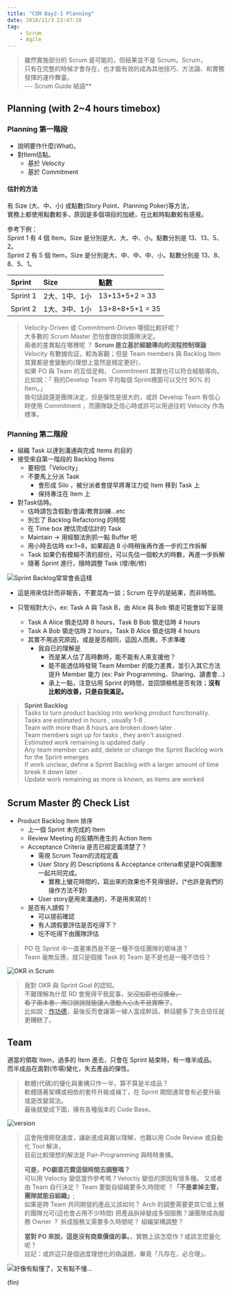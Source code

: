 ```yaml
---
title: "CSM Day2-1 Planning" 
date: 2018/11/3 23:47:10
tag:
    - Scrum
    - Agile
---
```



> 雖然實施部分的 Scrum 是可能的，但結果並不是 Scrum。Scrum，  
> 只有在完整的時候才會存在，也才能有效的成為其他技巧、方法論、和實務發揮的運作舞臺。  
> --- Scrum Guide 結語**

## Planning \(with 2~4 hours timebox\)

### Planning 第一階段

* 說明要作什麼\(What\)。
* 對Item估點。
  * 基於 Velocity
  * 基於 Commitment

#### 估計的方法

有 Size \(大、中、小\) 或點數\(Story Point、Planning Poker\)等方法，  
實務上都使用點數較多，原因是多個項目的加總，在比較時點數較有感覺。  

參考下例：  
Sprint 1 有 4 個 Item，Size 是分別是大、大、中、小。點數分別是 13、13、5、2。  
Sprint 2 有 5 個 Item，Size 是分別是大、中、中、中、小。點數分別是 13、8、8、5、1。

| Sprint | Size | 點數 |
| :--- | :--- | :--- |
| Sprint 1 | 2大、1中、1小 | 13+13+5+2 = 33 |
| Sprint 2 | 1大、3中、1小 | 13+8+8+5+1 = 35 |

> Velocity-Driven 或 Commitment-Driven 哪個比較好呢？  
> 大多數的 Scrum Master 恐怕會跟你說團隊決定。  
> 兩者的差異點在哪裡呢 ？ **Scrum 是立基於經驗導向的流程控制理論**  
> Velocity 有數據佐証，較為客觀；但是 Team members 與 Backlog Item 其實都是會變動的\(理想上當然是穩定更好\)，  
> 如果 PO 與 Team 的互信足夠，  Commitment 其實也可以符合經驗導向，比如說：「 我的Develop Team 平均每個 Sprint裡面可以交付 90% 的 Item。」  
> 換句話說還是團隊決定，但是彈性是很大的，或許 Develop Team 有信心時使用 Commitment ，而團隊缺乏信心時或許可以用過往的 Velocity 作為標準。  

### Planning 第二階段

* 組織 Task 以達到溝通與完成 Items 的目的
* 接受來自第一階段的 Backlog Items
  * 要相信「Velocity」
  * 不要馬上分派 Task
    * 會形成 Silo ，被分派者會提早將專注力從 Item 移到 Task 上
    * 保持專注在 Item 上
* 對Task估時。
  * 估時請包含假勤/會議/教育訓練…etc
  * 別忘了 Backlog Refactoring 的時間
  * 在 Time box 裡估完成估計的 Task
  * Maintain → 用經驗法則抓一點 Buffer 吧
  * 用小時去估時 ex:1~8，如果超過 8 小時稍後再作進一步的工作拆解
  * Task 如果仍有模糊不清的部份，可以先估一個較大的時數，再進一步拆解
  * 隨著 Sprint 進行，隨時調整 Task \(增/刪/修\)

![Sprint Backlog&#x5E38;&#x5E38;&#x6703;&#x9577;&#x9019;&#x6A23;](/images/2018/csm/day_2/Sprint_Backlog_Burndown.jpg)

* 這是用來估計而非報告，不要混為一談；Scrum 在乎的是結果，而非時間。
* 只管相對大小，ex: Task A 與 Task B，由 Alice 與 Bob 領走可能會如下呈現

  * Task A Alice 領走估時 8 hours，Task B Bob 領走估時 4 hours
  * Task A Bob 領走估時 2 hours，Task B Alice 領走估時 4 hours
  * 其實不用追究原因，或是是否相同，這因人而異，不求準確
    * 我自已的理解是
      * 而是某人估了高時數時，能不能有人來支援他？
      * 能不能透估時發現 Team Member 的能力差異，並引入其它方法提升 Member 能力 \(ex: Pair Programming、Sharing、讀書會...\)
      * 承上一點，注意佔用 Sprint 的時間，並回頭檢核是否有效；**沒有比較的改善，只是自我滿足。**

> **Sprint Backlog**  
> Tasks to turn product backlog into working product functionality.  
> Tasks are estimated in hours , usually 1-8 .  
> Team with more than 8 hours are broken down later .  
> Team members sign up for tasks , they aren't assigned .  
> Estimated work remaining is updated daily .  
> Any team member can add, delete or change the Sprint Backlog work for the Sprint emerges  
> If work unclear, define a Sprint Backlog with a larger amount of time break it down later .  
> Update work remaining as more is known, as items are worked

## Scrum Master 的 Check List

* Product Backlog Item 排序
  * 上一個 Sprint 未完成的 Item
  * Review Meeting 的反饋所產生的 Action Item
  * Acceptance Criteria 是否已經定義清楚了？
    * 需視 Scrum Team的流程定義
    * User Story 的 Descriptions & Acceptance criteria希望是PO與團隊一起共同完成。
      * 實務上蠻花時間的，寫出來的效果也不見得很好。\(\*也許是我們的操作方法不對\)
    * User story是用來溝通的，不是用來寫的！
  * 是否有人請假？
    * 可以提前確認
    * 有人請假要評估是否吃得下？
    * 吃不吃得下由團隊評估

> PO 在 Sprint 中一直塞東西是不是一種不信任團隊的壞味道？  
> Team 毫無反應，就只是個接 Task 的 Team 是不是也是一種不信任？

![OKR in Scrum](/images/2018/csm/day_2/OKR_in_Scrum.jpg)

> 我對 OKR 與 Sprint Goal 的認知。  
> 不難理解為什麼 RD 會覺得干我屁事，~~又沒加薪也沒獎金，  
> 看了兩本書、用口說說就能讓人激勵人心太不且實際了~~。  
> 比如說：[作功德](https://www.ettoday.net/news/20171125/1059745.htm)，最後反而會讓第一線人當成幹話，幹話聽多了失去信任就更糟糕了。

## Team

適當的領取 Item，過多的 Item 進去，只會在 Sprint 結束時，有一堆半成品。  
而半成品在面對\(市場\)變化，失去產品的彈性。

> 軟體\(代碼\)的優化與重構只作一半，算不算是半成品？  
> 軟體隨著架構或相依的套件升級或補丁，在 Sprint 期間通常會有必要升級或是改變寫法。  
> 最後就變成下圖，擁有各種版本的 Code Base。

![version](/images/2018/csm/day_2/V1_V2_V3_V4_VVV.jpg)

> 這會拖慢開發速度，讓新進成員難以理解，也難以用 Code Review 或自動化 Tool 解決，  
> 目前比較理想的解法是 Pair-Programming 與時時重構。
>
> **可是，PO願意花費這個時間去調整嗎？**  
> 可以用 Veloctiy 變低當作參考嗎？Veloctiy 變低的原因有很多種。
> 又或者由 Team 自行決定？
> Team 要能自組織要多久時間呢 ？**「不是拿掉主管，團隊就能自組織」**;  
> 如果是跨 Team 共同開發的產品又該如何？
> Arch 的調整需要更其它或上層的團隊允可(這也會占用不少時間)
> 把產品拆掉變成多個服務？讓團隊成為服務 Owner ？
> 拆成服務又需要多久時間呢？
> 組織架構調整？
>
> **當對 PO 來說，這是沒有商業價值的事。**，實務上該怎麼作？或該怎麼量化呢？  
> 註記：或許這只是個過度理想化的偽議題，畢竟「凡存在，必合理」。

![&#x597D;&#x50CF;&#x6709;&#x9EDE;&#x61C2;&#x4E86;&#xFF0C;&#x53C8;&#x6709;&#x9EDE;&#x4E0D;&#x61C2;&#x2026;](/images/2018/csm/day_2/thinking.jpg)

(fin)

